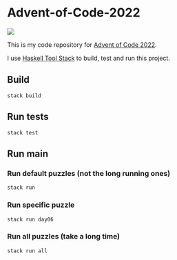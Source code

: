 # Advent-of-Code-2022

![](https://github.com/borisskert/Advent-of-Code-2022.hs/actions/workflows/stack.yml/badge.svg)

This is my code repository for [Advent of Code 2022](https://adventofcode.com/2022).

I use [Haskell Tool Stack](https://haskellstack.org) to build, test and run this project.

## Build

```shell
stack build
```

## Run tests
```shell
stack test
```

## Run main

### Run default puzzles (not the long running ones)

```shell
stack run
```

### Run specific puzzle

```shell
stack run day06
```

### Run all puzzles (take a long time)

```shell
stack run all
```
